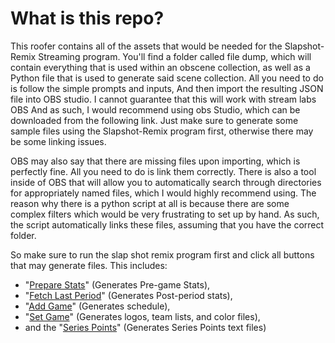 # What is this repo?
This roofer contains all of the assets that would be needed for the Slapshot-Remix Streaming program. You'll find a folder called file dump, which will contain everything that is used within an obscene collection, as well as a Python file that is used to generate said scene collection. All you need to do is follow the simple prompts and inputs, And then import the resulting JSON file into OBS studio. I cannot guarantee that this will work with stream labs OBS And as such, I would recommend using obs Studio, which can be downloaded from the following link. Just make sure to generate some sample files using the Slapshot-Remix program first, otherwise there may be some linking issues.

OBS may also say that there are missing files upon importing, which is perfectly fine. All you need to do is link them correctly. There is also a tool inside of OBS that will allow you to automatically search through directories for appropriately named files, which I would highly recommend using. The reason why there is a python script at all is because there are some complex filters which would be very frustrating to set up by hand. As such, the script automatically links these files, assuming that you have the correct folder.

So make sure to run the slap shot remix program first and click all buttons that may generate files. This includes: 
- "[Prepare Stats](https://github.com/CowArmy33/Slapshot-Remix?tab=readme-ov-file#prepare-stats)" (Generates Pre-game Stats), 
- "[Fetch Last Period](https://github.com/CowArmy33/Slapshot-Remix?tab=readme-ov-file#fetch-last-period)" (Generates Post-period stats), 
- "[Add Game](https://github.com/CowArmy33/Slapshot-Remix?tab=readme-ov-file#add-game)" (Generates schedule), 
- "[Set Game](https://github.com/CowArmy33/Slapshot-Remix?tab=readme-ov-file#set-game)" (Generates logos, team lists, and color files), 
- and the "[Series Points](https://github.com/CowArmy33/Slapshot-Remix?tab=readme-ov-file#series-points)" (Generates Series Points text files)